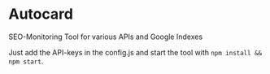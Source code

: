 # Autocard
SEO-Monitoring Tool for various APIs and Google Indexes

Just add the API-keys in the config.js and start the tool with `npm install && npm start`.
